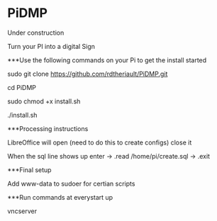 # PiDMP

Under construction

Turn your PI into a digital Sign

***Use the following commands on your Pi to get the install started


sudo git clone https://github.com/rdtheriault/PiDMP.git

cd PiDMP

sudo chmod +x install.sh

./install.sh


***Processing instructions

LibreOffice will open (need to do this to create configs) close it

When the sql line shows up enter -> .read /home/pi/create.sql   -> .exit


***Final setup

Add www-data to sudoer for certian scripts


***Run commands at everystart up

vncserver

